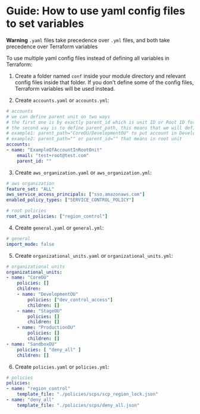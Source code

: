 # Guide: How to use yaml config files to set variables

**Warning**
`.yaml` files take precedence over `.yml` files, and both take precedence over Terraform variables

To use multiple yaml config files instead of defining all variables in Terraform:

1. Create a folder named `conf` inside your module directory and relevant config files inside that folder. If you don't define some of the config files, Terraform variables will be used instead.

2. Create `accounts.yaml` or `accounts.yml`:

```yaml
# accounts
# we can define parent unit on two ways
# the first one is by exactly parent_id which is unit ID or Root ID for the account
# the second way is to define parent_path, this means that we will define a node in the hierarchical structure through path
# example1: parent_path="CoreOU/DevelopmentOU" to put account in DevelopmentOU which is placed in CoreOU
# example2: parent_path="" or parent_id="" that means in root unit
accounts:
- name: "ExampleOfAccountInRootOnit"
    email: "test+root@test.com"
    parent_id: ""
```

3. Create `aws_organization.yaml` or `aws_organization.yml`:

```yaml
# aws organization
feature_set: "ALL"
aws_service_access_principals: ["sso.amazonaws.com"]
enabled_policy_types: ["SERVICE_CONTROL_POLICY"]

# root policies
root_unit_policies: ["region_control"]
```

4. Create `general.yaml` or `general.yml`:

```yaml
# general
import_mode: false
```

5. Create `organizational_units.yaml` or `organizational_units.yml`:

```yaml
# organizational units
organizational_units:
- name: "CoreOU"
    policies: []
    children:
    - name: "DevelopmentOU"
        policies: ["dev_control_access"]
        children: []
    - name: "StageOU"
        policies: []
        children: []
    - name: "ProductionOU"
        policies: []
        children: []
- name: "SandboxOU"
    policies: [ "deny_all" ]
    children: []
```

6. Create `policies.yaml` or `policies.yml`:

```yaml
# policies
policies:
- name: "region_control"
    template_file: "./policies/scps/scp_region_lock.json"
- name: "deny_all"
    template_file: "./policies/scps/deny_all.json"
```
